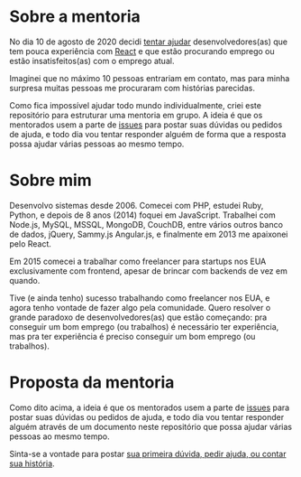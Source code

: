 # Sobre a mentoria

No dia 10 de agosto de 2020 decidi [tentar ajudar](https://twitter.com/hnordt/status/1292880783296925696) desenvolvedores(as) que tem pouca experiência com [React](https://reactjs.org) e que estão procurando emprego ou estão insatisfeitos(as) com o emprego atual.

Imaginei que no máximo 10 pessoas entrariam em contato, mas para minha surpresa muitas pessoas me procuraram com histórias parecidas.

Como fica impossível ajudar todo mundo individualmente, criei este repositório para estruturar uma mentoria em grupo. A ideia é que os mentorados usem a parte de [issues](https://github.com/hnordt/mentoring/issues) para postar suas dúvidas ou pedidos de ajuda, e todo dia vou tentar responder alguém de forma que a resposta possa ajudar várias pessoas ao mesmo tempo.

# Sobre mim

Desenvolvo sistemas desde 2006. Comecei com PHP, estudei Ruby, Python, e depois de 8 anos (2014) foquei em JavaScript. Trabalhei com Node.js, MySQL, MSSQL, MongoDB, CouchDB, entre vários outros banco de dados, jQuery, Sammy.js Angular.js, e finalmente em 2013 me apaixonei pelo React.

Em 2015 comecei a trabalhar como freelancer para startups nos EUA exclusivamente com frontend, apesar de brincar com backends de vez em quando.

Tive (e ainda tenho) sucesso trabalhando como freelancer nos EUA, e agora tenho vontade de fazer algo pela comunidade. Quero resolver o grande paradoxo de desenvolvedores(as) que estão começando: pra conseguir um bom emprego (ou trabalhos) é necessário ter experiência, mas pra ter experiência é preciso conseguir um bom emprego (ou trabalhos).

# Proposta da mentoria

Como dito acima, a ideia é que os mentorados usem a parte de [issues](https://github.com/hnordt/mentoring/issues) para postar suas dúvidas ou pedidos de ajuda, e todo dia vou tentar responder alguém através de um documento neste repositório que possa ajudar várias pessoas ao mesmo tempo.

Sinta-se a vontade para postar [sua primeira dúvida, pedir ajuda, ou contar sua história](https://github.com/hnordt/mentoring/issues/new).

